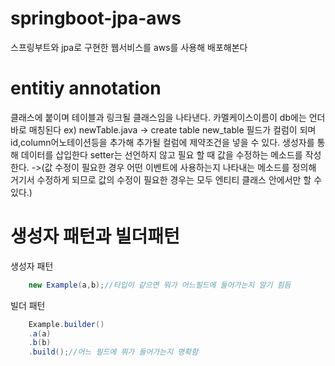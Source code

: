 # springboot-jpa-aws
스프링부트와 jpa로 구현한 웹서비스를 aws를 사용해 배포해본다

# entitiy annotation
클래스에 붙이며 테이블과 링크될 클래스임을 나타낸다.
카멜케이스이름이 db에는 언더바로 매칭된다 ex) newTable.java -> create table new_table
필드가 컬럼이 되며 id,column어노테이션등을 추가해 추가될 컬럼에 제약조건을 넣을 수 있다.
생성자를 통해 데이터를 삽입한다
setter는 선언하지 않고 필요 할 때 값을 수정하는 메소드를 작성한다.
->(값 수정이 필요한 경우 어떤 이벤트에 사용하는지 나타내는 메소드를 정의해 거기서 수정하게 되므로 값의 수정이 필요한 경우는 모두 엔티티 클래스 안에서만 할 수 있다.)

# 생성자 패턴과 빌더패턴
생성자 패턴
```java
    new Example(a,b);//타입이 같으면 뭐가 어느필드에 들어가는지 알기 힘듬
```
빌더 패턴
```java
    Example.builder()
    .a(a)
    .b(b)
    .build();//어느 필드에 뭐가 들어가는지 명확함
```
